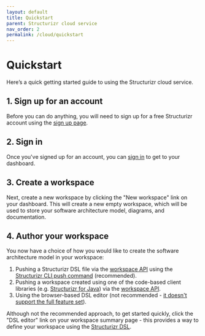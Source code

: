 ```yaml
---
layout: default
title: Quickstart
parent: Structurizr cloud service
nav_order: 2
permalink: /cloud/quickstart
---
```


# Quickstart

Here’s a quick getting started guide to using the Structurizr cloud service.

## 1. Sign up for an account

Before you can do anything, you will need to sign up for a free Structurizr account using the [sign up page](https://structurizr.com/signup).

## 2. Sign in

Once you've signed up for an account, you can [sign in](https://structurizr.com/dashboard) to get to your dashboard.

## 3. Create a workspace

Next, create a new workspace by clicking the "New workspace" link on your dashboard.
This will create a new empty workspace, which will be used to store your software architecture model, diagrams, and documentation.

## 4. Author your workspace

You now have a choice of how you would like to create the software architecture model in your workspace:

1. Pushing a Structurizr DSL file via the [workspace API](/cloud/workspace-api) using the [Structurizr CLI push command](/cli/push) (recommended).
2. Pushing a workspace created using one of the code-based client libraries (e.g. [Structurizr for Java](https://github.com/structurizr/java)) via the [workspace API](/cloud/workspace-api).
3. Using the browser-based DSL editor (not recommended - [it doesn't support the full feature set](/dsl#comparison)).

Although not the recommended approach, to get started quickly, click the "DSL editor" link on your workspace summary page - this provides a way to define your workspace using the 
[Structurizr DSL](/dsl).
